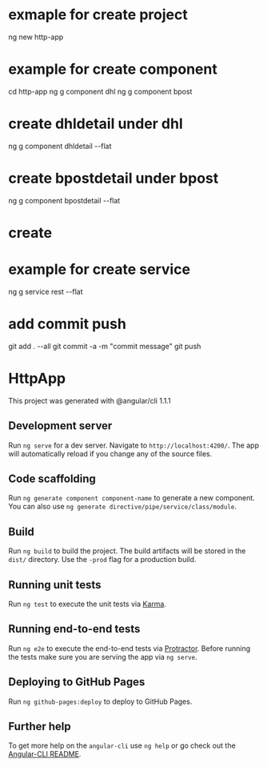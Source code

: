 

# exmaple for create project
ng new http-app

# example for create component
cd http-app
ng g component dhl
ng g component bpost

# create dhldetail under dhl
ng g component dhldetail --flat
# create bpostdetail under bpost
ng g component bpostdetail --flat

# create
# example for create service

ng g service rest --flat



# add commit push
git add . --all
git commit -a -m "commit message"
git push

# HttpApp

This project was generated with @angular/cli 1.1.1

## Development server
Run `ng serve` for a dev server. Navigate to `http://localhost:4200/`. The app will automatically reload if you change any of the source files.

## Code scaffolding

Run `ng generate component component-name` to generate a new component. You can also use `ng generate directive/pipe/service/class/module`.

## Build

Run `ng build` to build the project. The build artifacts will be stored in the `dist/` directory. Use the `-prod` flag for a production build.

## Running unit tests

Run `ng test` to execute the unit tests via [Karma](https://karma-runner.github.io).

## Running end-to-end tests

Run `ng e2e` to execute the end-to-end tests via [Protractor](http://www.protractortest.org/).
Before running the tests make sure you are serving the app via `ng serve`.

## Deploying to GitHub Pages

Run `ng github-pages:deploy` to deploy to GitHub Pages.

## Further help

To get more help on the `angular-cli` use `ng help` or go check out the [Angular-CLI README](https://github.com/angular/angular-cli/blob/master/README.md).
